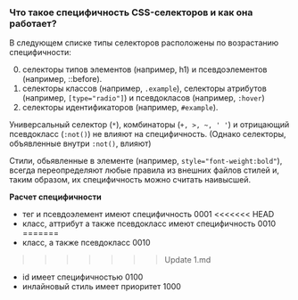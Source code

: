 ### Что такое специфичность CSS-селекторов и как она работает?

В следующем списке типы селекторов расположены по возрастанию специфичности:

0. селекторы типов элементов (например, h1) и псевдоэлементов (например, ::before).
1. селекторы классов (например, `.example`), селекторы атрибутов (например, `[type="radio"]`) и псевдокласов (например, `:hover`)
2. селекторы идентификаторов (например, `#example`).

Универсальный селектор (`*`), комбинаторы (`+, >, ~, ' '`) и отрицающий псевдокласс (`:not()`) не влияют на специфичность. (Однако селекторы, объявленные внутри `:not()`, влияют)

Стили, обьявленные в элементе (например, `style="font-weight:bold"`), всегда переопределяют любые правила из внешних файлов стилей и, таким образом, их специфичность можно считать наивысшей.

**Расчет специфичности**

- тег и псевдоэлемент имеют специфичность 0001
<<<<<<< HEAD
- класс, аттрибут а также псевдокласс  имеют специфичность 0010
=======
- класс, а также псевдокласс 0010
>>>>>>> Update 1.md
- id имеет специфичностью 0100
- инлайновый стиль имеет приоритет 1000
